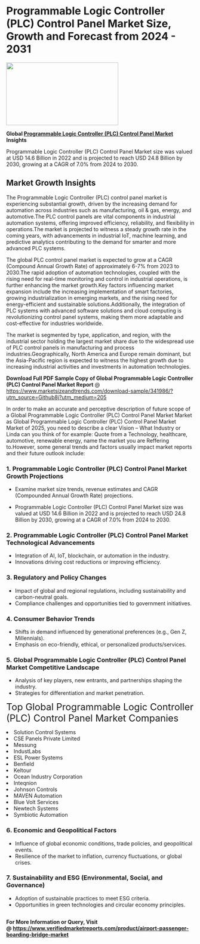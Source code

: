 <H1>Programmable Logic Controller (PLC) Control Panel Market Size, Growth and Forecast from 2024 - 2031</H1><img class="aligncenter size-medium wp-image-584254" src="https://thirdeyenews.in/wp-content/uploads/2024/09/Global-Market-Research-300x168.jpeg" alt="" width="300" height="168" /><p><strong>Global&nbsp;<a href="https://www.marketsizeandtrends.com/download-sample/341986/?utm_source=Github8j?utm_medium=205">Programmable Logic Controller (PLC) Control Panel Market</a> Insights</strong></p><p>Programmable Logic Controller (PLC) Control Panel Market size was valued at USD 14.6 Billion in 2022 and is projected to reach USD 24.8 Billion by 2030, growing at a CAGR of 7.0% from 2024 to 2030.</p><p><h2>Market Growth Insights</h2> <p>The Programmable Logic Controller (PLC) control panel market is experiencing substantial growth, driven by the increasing demand for automation across industries such as manufacturing, oil & gas, energy, and automotive.The PLC control panels are vital components in industrial automation systems, offering improved efficiency, reliability, and flexibility in operations.The market is projected to witness a steady growth rate in the coming years, with advancements in industrial IoT, machine learning, and predictive analytics contributing to the demand for smarter and more advanced PLC systems.</p> <p>The global PLC control panel market is expected to grow at a CAGR (Compound Annual Growth Rate) of approximately 6-7% from 2023 to 2030.The rapid adoption of automation technologies, coupled with the rising need for real-time monitoring and control in industrial operations, is further enhancing the market growth.Key factors influencing market expansion include the increasing implementation of smart factories, growing industrialization in emerging markets, and the rising need for energy-efficient and sustainable solutions.Additionally, the integration of PLC systems with advanced software solutions and cloud computing is revolutionizing control panel systems, making them more adaptable and cost-effective for industries worldwide.</p> <p>The market is segmented by type, application, and region, with the industrial sector holding the largest market share due to the widespread use of PLC control panels in manufacturing and process industries.Geographically, North America and Europe remain dominant, but the Asia-Pacific region is expected to witness the highest growth due to increasing industrial activities and investments in automation technologies.</p> <p><span class=""><strong>Download Full PDF Sample Copy of Global Programmable Logic Controller (PLC) Control Panel Market Report</strong> @ <a href="https://www.marketsizeandtrends.com/download-sample/341986/?utm_source=Github8j?utm_medium=205" target="_blank">https://www.marketsizeandtrends.com/download-sample/341986/?utm_source=Github8j?utm_medium=205</a></span></p><p>In order to make an accurate and perceptive description of future scope of a Global&nbsp;Programmable Logic Controller (PLC) Control Panel Market Market as Global&nbsp;Programmable Logic Controller (PLC) Control Panel Market Market of 2025, you need to describe a clear Vision &ndash; What Industry or Linda can you think of for example: Quote from a Technology, healthcare, automotive, renewable energy, name the market you are Reffering to.However, some general trends and factors usually impact market reports and their future outlook include:</p><h3>1.&nbsp;<strong>Programmable Logic Controller (PLC) Control Panel Market Growth Projections</strong></h3><ul><li>Examine market size trends, revenue estimates and CAGR (Compounded Annual Growth Rate) projections.</li><li><p>Programmable Logic Controller (PLC) Control Panel Market size was valued at USD 14.6 Billion in 2022 and is projected to reach USD 24.8 Billion by 2030, growing at a CAGR of 7.0% from 2024 to 2030.</p></li></ul><h3>2.&nbsp;<strong>Programmable Logic Controller (PLC) Control Panel Market Technological Advancements</strong></h3><ul><li>Integration of AI, IoT, blockchain, or automation in the industry.</li><li>Innovations driving cost reductions or improving efficiency.</li></ul><h3>3.&nbsp;<strong>Regulatory and Policy Changes</strong></h3><ul><li>Impact of global and regional regulations, including sustainability and carbon-neutral goals.</li><li>Compliance challenges and opportunities tied to government initiatives.</li></ul><h3>4.&nbsp;<strong>Consumer Behavior Trends</strong></h3><ul><li>Shifts in demand influenced by generational preferences (e.g., Gen Z, Millennials).</li><li>Emphasis on eco-friendly, ethical, or personalized products/services.</li></ul><h3>5.&nbsp;<strong>Global Programmable Logic Controller (PLC) Control Panel Market Competitive Landscape</strong></h3><ul><li>Analysis of key players, new entrants, and partnerships shaping the industry.</li><li>Strategies for differentiation and market penetration.</li></ul><p data-pm-slice="1 1 []"><span style="color: inherit; font-family: inherit; font-size: 25px;">Top Global Programmable Logic Controller (PLC) Control Panel Market Companies</span></p><div class="" data-test-id=""><p><li>Solution Control Systems</li><li> CSE Panels Private Limited</li><li> Messung</li><li> IndustLabs</li><li> ESL Power Systems</li><li> Benfield</li><li> Keltour</li><li> Ocean Industry Corporation</li><li> Inteqnion</li><li> Johnson Controls</li><li> MAVEN Automation</li><li> Blue Volt Services</li><li> Newtech Systems</li><li> Symbiotic Automation</li></p></div><h3>6.&nbsp;<strong>Economic and Geopolitical Factors</strong></h3><ul><li>Influence of global economic conditions, trade policies, and geopolitical events.</li><li>Resilience of the market to inflation, currency fluctuations, or global crises.</li></ul><h3>7.&nbsp;<strong>Sustainability and ESG (Environmental, Social, and Governance)</strong></h3><ul><li>Adoption of sustainable practices to meet ESG criteria.</li><li>Opportunities in green technologies and circular economy principles.</li></ul><h2><strong style="font-size: 14px;">For More Information or Query, Visit @&nbsp;</strong><a style="background-color: #ffffff; font-size: 14px;" href="https://www.marketsizeandtrends.com/report/programmable-logic-controller-plc-control-panel-market/" target="_blank">https://www.verifiedmarketreports.com/product/airport-passenger-boarding-bridge-market</a></h2>